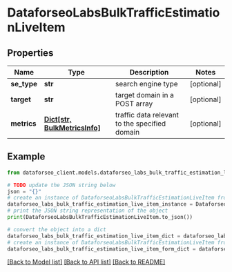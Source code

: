 # DataforseoLabsBulkTrafficEstimationLiveItem


## Properties

Name | Type | Description | Notes
------------ | ------------- | ------------- | -------------
**se_type** | **str** | search engine type | [optional] 
**target** | **str** | target domain in a POST array | [optional] 
**metrics** | [**Dict[str, BulkMetricsInfo]**](BulkMetricsInfo.md) | traffic data relevant to the specified domain | [optional] 

## Example

```python
from dataforseo_client.models.dataforseo_labs_bulk_traffic_estimation_live_item import DataforseoLabsBulkTrafficEstimationLiveItem

# TODO update the JSON string below
json = "{}"
# create an instance of DataforseoLabsBulkTrafficEstimationLiveItem from a JSON string
dataforseo_labs_bulk_traffic_estimation_live_item_instance = DataforseoLabsBulkTrafficEstimationLiveItem.from_json(json)
# print the JSON string representation of the object
print(DataforseoLabsBulkTrafficEstimationLiveItem.to_json())

# convert the object into a dict
dataforseo_labs_bulk_traffic_estimation_live_item_dict = dataforseo_labs_bulk_traffic_estimation_live_item_instance.to_dict()
# create an instance of DataforseoLabsBulkTrafficEstimationLiveItem from a dict
dataforseo_labs_bulk_traffic_estimation_live_item_form_dict = dataforseo_labs_bulk_traffic_estimation_live_item.from_dict(dataforseo_labs_bulk_traffic_estimation_live_item_dict)
```
[[Back to Model list]](../README.md#documentation-for-models) [[Back to API list]](../README.md#documentation-for-api-endpoints) [[Back to README]](../README.md)


